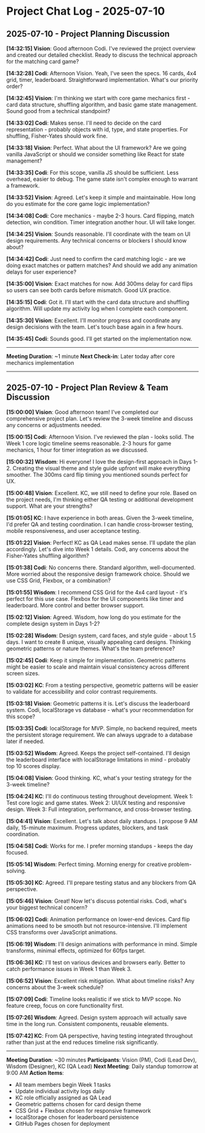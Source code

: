 # Project Chat Log - 2025-07-10

## 2025-07-10 - Project Planning Discussion

**[14:32:15] Vision**: Good afternoon Codi. I've reviewed the project overview and created our detailed checklist. Ready to discuss the technical approach for the matching card game?

**[14:32:28] Codi**: Afternoon Vision. Yeah, I've seen the specs. 16 cards, 4x4 grid, timer, leaderboard. Straightforward implementation. What's our priority order?

**[14:32:45] Vision**: I'm thinking we start with core game mechanics first - card data structure, shuffling algorithm, and basic game state management. Sound good from a technical standpoint?

**[14:33:02] Codi**: Makes sense. I'll need to decide on the card representation - probably objects with id, type, and state properties. For shuffling, Fisher-Yates should work fine.

**[14:33:18] Vision**: Perfect. What about the UI framework? Are we going vanilla JavaScript or should we consider something like React for state management?

**[14:33:35] Codi**: For this scope, vanilla JS should be sufficient. Less overhead, easier to debug. The game state isn't complex enough to warrant a framework.

**[14:33:52] Vision**: Agreed. Let's keep it simple and maintainable. How long do you estimate for the core game logic implementation?

**[14:34:08] Codi**: Core mechanics - maybe 2-3 hours. Card flipping, match detection, win condition. Timer integration another hour. UI will take longer.

**[14:34:25] Vision**: Sounds reasonable. I'll coordinate with the team on UI design requirements. Any technical concerns or blockers I should know about?

**[14:34:42] Codi**: Just need to confirm the card matching logic - are we doing exact matches or pattern matches? And should we add any animation delays for user experience?

**[14:35:00] Vision**: Exact matches for now. Add 300ms delay for card flips so users can see both cards before mismatch. Good UX practice.

**[14:35:15] Codi**: Got it. I'll start with the card data structure and shuffling algorithm. Will update my activity log when I complete each component.

**[14:35:30] Vision**: Excellent. I'll monitor progress and coordinate any design decisions with the team. Let's touch base again in a few hours.

**[14:35:45] Codi**: Sounds good. I'll get started on the implementation now.

---
**Meeting Duration**: ~1 minute
**Next Check-in**: Later today after core mechanics implementation

---

## 2025-07-10 - Project Plan Review & Team Discussion

**[15:00:00] Vision**: Good afternoon team! I've completed our comprehensive project plan. Let's review the 3-week timeline and discuss any concerns or adjustments needed.

**[15:00:15] Codi**: Afternoon Vision. I've reviewed the plan - looks solid. The Week 1 core logic timeline seems reasonable. 2-3 hours for game mechanics, 1 hour for timer integration as we discussed.

**[15:00:32] Wisdom**: Hi everyone! I love the design-first approach in Days 1-2. Creating the visual theme and style guide upfront will make everything smoother. The 300ms card flip timing you mentioned sounds perfect for UX.

**[15:00:48] Vision**: Excellent. KC, we still need to define your role. Based on the project needs, I'm thinking either QA testing or additional development support. What are your strengths?

**[15:01:05] KC**: I have experience in both areas. Given the 3-week timeline, I'd prefer QA and testing coordination. I can handle cross-browser testing, mobile responsiveness, and user acceptance testing.

**[15:01:22] Vision**: Perfect! KC as QA Lead makes sense. I'll update the plan accordingly. Let's dive into Week 1 details. Codi, any concerns about the Fisher-Yates shuffling algorithm?

**[15:01:38] Codi**: No concerns there. Standard algorithm, well-documented. More worried about the responsive design framework choice. Should we use CSS Grid, Flexbox, or a combination?

**[15:01:55] Wisdom**: I recommend CSS Grid for the 4x4 card layout - it's perfect for this use case. Flexbox for the UI components like timer and leaderboard. More control and better browser support.

**[15:02:12] Vision**: Agreed. Wisdom, how long do you estimate for the complete design system in Days 1-2?

**[15:02:28] Wisdom**: Design system, card faces, and style guide - about 1.5 days. I want to create 8 unique, visually appealing card designs. Thinking geometric patterns or nature themes. What's the team preference?

**[15:02:45] Codi**: Keep it simple for implementation. Geometric patterns might be easier to scale and maintain visual consistency across different screen sizes.

**[15:03:02] KC**: From a testing perspective, geometric patterns will be easier to validate for accessibility and color contrast requirements.

**[15:03:18] Vision**: Geometric patterns it is. Let's discuss the leaderboard system. Codi, localStorage vs database - what's your recommendation for this scope?

**[15:03:35] Codi**: localStorage for MVP. Simple, no backend required, meets the persistent storage requirement. We can always upgrade to a database later if needed.

**[15:03:52] Wisdom**: Agreed. Keeps the project self-contained. I'll design the leaderboard interface with localStorage limitations in mind - probably top 10 scores display.

**[15:04:08] Vision**: Good thinking. KC, what's your testing strategy for the 3-week timeline?

**[15:04:24] KC**: I'll do continuous testing throughout development. Week 1: Test core logic and game states. Week 2: UI/UX testing and responsive design. Week 3: Full integration, performance, and cross-browser testing.

**[15:04:41] Vision**: Excellent. Let's talk about daily standups. I propose 9 AM daily, 15-minute maximum. Progress updates, blockers, and task coordination.

**[15:04:58] Codi**: Works for me. I prefer morning standups - keeps the day focused.

**[15:05:14] Wisdom**: Perfect timing. Morning energy for creative problem-solving.

**[15:05:30] KC**: Agreed. I'll prepare testing status and any blockers from QA perspective.

**[15:05:46] Vision**: Great! Now let's discuss potential risks. Codi, what's your biggest technical concern?

**[15:06:02] Codi**: Animation performance on lower-end devices. Card flip animations need to be smooth but not resource-intensive. I'll implement CSS transforms over JavaScript animations.

**[15:06:19] Wisdom**: I'll design animations with performance in mind. Simple transforms, minimal effects, optimized for 60fps target.

**[15:06:36] KC**: I'll test on various devices and browsers early. Better to catch performance issues in Week 1 than Week 3.

**[15:06:52] Vision**: Excellent risk mitigation. What about timeline risks? Any concerns about the 3-week schedule?

**[15:07:09] Codi**: Timeline looks realistic if we stick to MVP scope. No feature creep, focus on core functionality first.

**[15:07:26] Wisdom**: Agreed. Design system approach will actually save time in the long run. Consistent components, reusable elements.

**[15:07:42] KC**: From QA perspective, having testing integrated throughout rather than just at the end reduces timeline risk significantly.

---
**Meeting Duration**: ~30 minutes
**Participants**: Vision (PM), Codi (Lead Dev), Wisdom (Designer), KC (QA Lead)
**Next Meeting**: Daily standup tomorrow at 9:00 AM
**Action Items**: 
- All team members begin Week 1 tasks
- Update individual activity logs daily
- KC role officially assigned as QA Lead
- Geometric patterns chosen for card design theme
- CSS Grid + Flexbox chosen for responsive framework
- localStorage chosen for leaderboard persistence
- GitHub Pages chosen for deployment